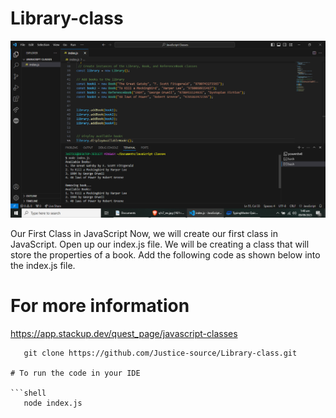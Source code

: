 # Library-class
<div style="text-align:center;">
  <img src="/img/CR.png" alt="site">
</div>

 Our First Class in JavaScript
Now, we will create our first class in JavaScript. Open up our index.js file. We will be creating a class that will store the properties of a book. Add the following code as shown below into the index.js file.

# For more information
https://app.stackup.dev/quest_page/javascript-classes

```shell
   git clone https://github.com/Justice-source/Library-class.git

# To run the code in your IDE

```shell
   node index.js
